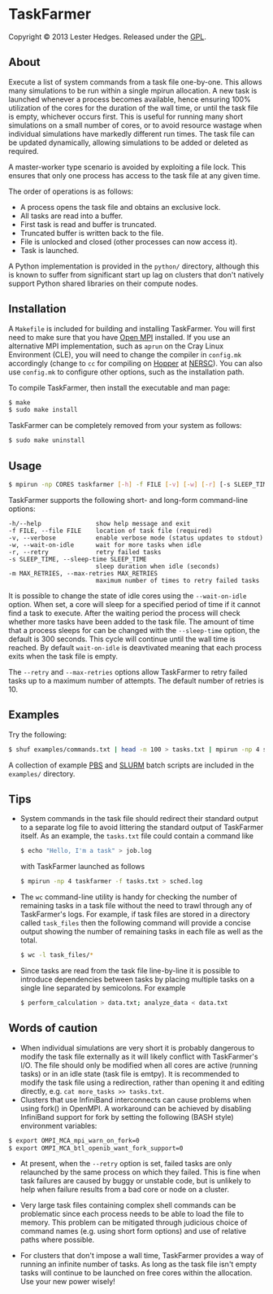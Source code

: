 # TaskFarmer

Copyright &copy; 2013 Lester Hedges. Released under the [GPL](http://www.gnu.org/copyleft/gpl.html).

## About
Execute a list of system commands from a task file one-by-one. This allows
many simulations to be run within a single mpirun allocation. A new task is
launched whenever a process becomes available, hence ensuring 100% utilization
of the cores for the duration of the wall time, or until the task file is
empty, whichever occurs first. This is useful for running many short
simulations on a small number of cores, or to avoid resource wastage when
individual simulations have markedly different run times. The task file can
be updated dynamically, allowing simulations to be added or deleted as
required.

A master-worker type scenario is avoided by exploiting a file lock. This
ensures that only one process has access to the task file at any given time.

The order of operations is as follows:

* A process opens the task file and obtains an exclusive lock.
* All tasks are read into a buffer.
* First task is read and buffer is truncated.
* Truncated buffer is written back to the file.
* File is unlocked and closed (other processes can now access it).
* Task is launched.

A Python implementation is provided in the `python/` directory, although this
is known to suffer from significant start up lag on clusters that don't
natively support Python shared libraries on their compute nodes.

## Installation
A `Makefile` is included for building and installing TaskFarmer. You will first
need to make sure that you have [Open MPI](http://www.open-mpi.org/) installed.
If you use an alternative MPI implementation, such as `aprun` on the Cray Linux
Environment (CLE), you will need to change the compiler in `config.mk`
accordingly (change to `cc` for compiling on
[Hopper](http://www.nersc.gov/users/computational-systems/hopper/) at
[NERSC](http://www.nersc.gov/)). You can also use `config.mk` to configure other
options, such as the installation path.

To compile TaskFarmer, then install the executable and man page:

```bash
$ make
$ sudo make install
```

TaskFarmer can be completely removed from your system as follows:

```bash
$ sudo make uninstall
```

## Usage
``` bash
$ mpirun -np CORES taskfarmer [-h] -f FILE [-v] [-w] [-r] [-s SLEEP_TIME] [-m MAX_RETRIES]
```

TaskFarmer supports the following short- and long-form command-line
options:

	-h/--help               show help message and exit
	-f FILE, --file FILE    location of task file (required)
	-v, --verbose           enable verbose mode (status updates to stdout)
	-w, --wait-on-idle      wait for more tasks when idle
	-r, --retry             retry failed tasks
	-s SLEEP_TIME, --sleep-time SLEEP_TIME
	                        sleep duration when idle (seconds)
	-m MAX_RETRIES, --max-retries MAX_RETRIES
	                        maximum number of times to retry failed tasks

It is possible to change the state of idle cores using the `--wait-on-idle`
option. When set, a core will sleep for a specified period of time if it
cannot find a task to execute. After the waiting period the process will
check whether more tasks have been added to the task file. The amount of time
that a process sleeps for can be changed with the `--sleep-time` option, the
default is 300 seconds. This cycle will continue until the wall time is
reached. By default `wait-on-idle` is deavtivated meaning that each process
exits when the task file is empty.

The `--retry` and `--max-retries` options allow TaskFarmer to retry failed
tasks up to a maximum number of attempts. The default number of retries is 10.

## Examples
Try the following:

``` bash
$ shuf examples/commands.txt | head -n 100 > tasks.txt | mpirun -np 4 src/taskfarmer -f tasks.txt
```

A collection of example [PBS](http://en.wikipedia.org/wiki/Portable_Batch_System) and
[SLURM](https://computing.llnl.gov/linux/slurm/) batch scripts are included in the `examples/` directory.

## Tips
* System commands in the task file should redirect their standard output
  to a separate log file to avoid littering the standard output of TaskFarmer
  itself. As an example, the `tasks.txt` file could contain a command like

	``` bash
	$ echo "Hello, I'm a task" > job.log
	```

   with TaskFarmer launched as follows

	``` bash
	$ mpirun -np 4 taskfarmer -f tasks.txt > sched.log
	```

* The `wc` command-line utility is handy for checking the number of remaining
  tasks in a task file without the need to trawl through any of TaskFarmer's
  logs. For example, if task files are stored in a directory called `task_files`
  then the following command will provide a concise output showing the number of
  remaining tasks in each file as well as the total.

	``` bash
	$ wc -l task_files/*
	```

* Since tasks are read from the task file line-by-line it is possible to
  introduce dependencies between tasks by placing multiple tasks on a single
  line separated by semicolons. For example

	``` bash
	$ perform_calculation > data.txt; analyze_data < data.txt
	```

## Words of caution

* When individual simulations are very short it is probably dangerous to
  modify the task file externally as it will likely conflict with TaskFarmer's
  I/O. The file should only be modified when all cores are active (running tasks)
  or in an idle state (task file is emtpy). It is recommended to modify the task
  file using a redirection, rather than opening it and editing directly,
  e.g. `cat more_tasks >> tasks.txt`.
* Clusters that use InfiniBand interconnects can cause problems when using fork()
  in OpenMPI. A workaround can be achieved by disabling InfiniBand support for
  fork by setting the following (BASH style) environment variables:

``` bash
$ export OMPI_MCA_mpi_warn_on_fork=0
$ export OMPI_MCA_btl_openib_want_fork_support=0
```
* At present, when the `--retry` option is set, failed tasks are only relaunched
  by the same process on which they failed. This is fine when task failures are
  caused by buggy or unstable code, but is unlikely to help when failure results
  from a bad core or node on a cluster.

* Very large task files containing complex shell commands can be problematic since
  each process needs to be able to load the file to memory. This problem can be
  mitigated through judicious choice of command names (e.g. using short form
  options) and use of relative paths where possible.

* For clusters that don't impose a wall time, TaskFarmer provides a way of
  running an infinite number of tasks. As long as the task file isn't empty tasks
  will continue to be launched on free cores within the allocation. Use your new
  power wisely!
